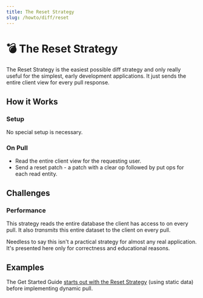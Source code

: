 ```yaml
---
title: The Reset Strategy
slug: /howto/diff/reset
---
```


# 💣 The Reset Strategy

The Reset Strategy is the easiest possible diff strategy and only really useful for the simplest, early development applications. It just sends the entire client view for every pull response.

## How it Works

### Setup

No special setup is necessary.

### On Pull

- Read the entire client view for the requesting user.
- Send a reset patch - a patch with a clear op followed by put ops for each read entity.

## Challenges

### Performance

This strategy reads the entire database the client has access to on every pull. It also _transmits_ this entire dataset to the client on every pull.

Needless to say this isn't a practical strategy for almost any real application. It's presented here only for correctness and educational reasons.

## Examples

The Get Started Guide [starts out with the Reset Strategy](/byob/client-view#serving-the-client-view) (using static data) before implementing dynamic pull.
